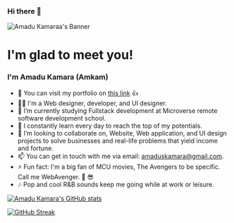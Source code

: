 ### Hi there 👋

![Amadu Kamaraa's Banner](https://user-images.githubusercontent.com/50941074/150499799-a9858e4f-c8e4-41ad-896d-5c7cff3c72a7.png)

# I'm glad to meet you!

### I'm Amadu Kamara (Amkam)

- 🔭 You can visit my portfolio on [this link](https://amkam.vercel.app/) 👍 
- 👨‍💻 I'm a Web designer, developer, and UI designer.
- 🌱 I’m currently studying Fullstack development at Microverse remote software development school.
- 🌲 I constantly learn every day to reach the top of my potentials.
- 👯 I’m looking to collaborate on, Website, Web application, and UI design projects to solve businesses and real-life problems that yield income and fortune.
- 📫 You can get in touch with me via email: amaduskamara@gmail.com.
- ⚡ Fun fact: I'm a big fan of MCU movies, The Avengers to be specific. Call me WebAvenger. 💪 😎
- 🎶 Pop and cool R&B sounds keep me going while at work or leisure.

[![Amadu Kamara's GitHub stats](https://github-readme-stats.vercel.app/api?username=amadukamara&show_icons=true&theme=calm)](https://github.com/amadukamara/github-readme-stats)

[![GitHub Streak](https://github-readme-streak-stats.herokuapp.com/?user=amadukamara&theme=calm)](https://github.com/amadukamara)
